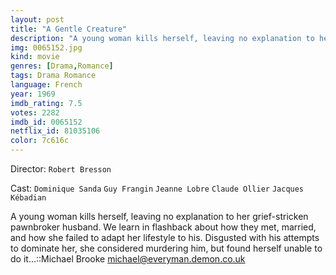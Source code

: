```yaml
---
layout: post
title: "A Gentle Creature"
description: "A young woman kills herself, leaving no explanation to her grief-stricken pawnbroker husband. We learn in flashback about how they met, married, and how she failed to adapt her lifestyle to his. Disgusted with his attempts to dominate her, she considered murdering him, but found herself unable to do it....."
img: 0065152.jpg
kind: movie
genres: [Drama,Romance]
tags: Drama Romance 
language: French
year: 1969
imdb_rating: 7.5
votes: 2282
imdb_id: 0065152
netflix_id: 81035106
color: 7c616c
---
```

Director: `Robert Bresson`  

Cast: `Dominique Sanda` `Guy Frangin` `Jeanne Lobre` `Claude Ollier` `Jacques Kébadian` 

A young woman kills herself, leaving no explanation to her grief-stricken pawnbroker husband. We learn in flashback about how they met, married, and how she failed to adapt her lifestyle to his. Disgusted with his attempts to dominate her, she considered murdering him, but found herself unable to do it...::Michael Brooke <michael@everyman.demon.co.uk>